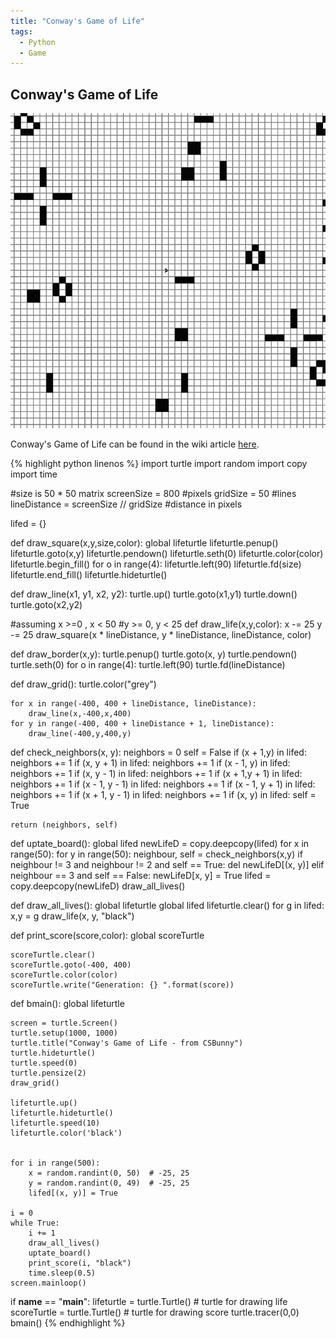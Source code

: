 ```yaml
---
title: "Conway's Game of Life"
tags:
  - Python
  - Game
---
```


## Conway's Game of Life
![](/assets/images/gameoflife.gif)

 Conway's Game of Life can be found in the wiki article [here](https://en.wikipedia.org/wiki/Conway%27s_Game_of_Life).



{% highlight python linenos %}
import turtle
import random
import copy
import time


#size is 50 * 50 matrix
screenSize = 800 #pixels
gridSize = 50 #lines
lineDistance = screenSize // gridSize #distance in pixels

lifed = {}

def draw_square(x,y,size,color):
    global lifeturtle
    lifeturtle.penup()
    lifeturtle.goto(x,y)
    lifeturtle.pendown()
    lifeturtle.seth(0)
    lifeturtle.color(color)
    lifeturtle.begin_fill()
    for o in range(4):
        lifeturtle.left(90)
        lifeturtle.fd(size)
    lifeturtle.end_fill()
    lifeturtle.hideturtle()


def draw_line(x1, y1, x2, y2):
    turtle.up()
    turtle.goto(x1,y1)
    turtle.down()
    turtle.goto(x2,y2)


#assuming x >=0 , x < 50
#y >= 0, y < 25
def draw_life(x,y,color):
    x -= 25
    y -= 25
    draw_square(x * lineDistance, y * lineDistance, lineDistance, color)

def draw_border(x,y):
    turtle.penup()
    turtle.goto(x, y)
    turtle.pendown()
    turtle.seth(0)
    for o in range(4):
        turtle.left(90)
        turtle.fd(lineDistance)

def draw_grid():
    turtle.color("grey")

    for x in range(-400, 400 + lineDistance, lineDistance):
        draw_line(x,-400,x,400)
    for y in range(-400, 400 + lineDistance + 1, lineDistance):
        draw_line(-400,y,400,y)


def check_neighbors(x, y):
    neighbors = 0
    self = False
    if (x + 1,y) in lifed:
        neighbors += 1
    if (x, y + 1) in lifed:
        neighbors  += 1
    if (x - 1, y) in lifed:
        neighbors += 1
    if (x, y - 1) in lifed:
        neighbors += 1
    if (x + 1,y + 1) in lifed:
        neighbors += 1
    if (x - 1, y - 1) in lifed:
        neighbors  += 1
    if (x - 1, y + 1) in lifed:
        neighbors += 1
    if (x + 1, y - 1) in lifed:
        neighbors += 1
    if (x, y) in lifed:
        self = True

    return (neighbors, self)


def uptate_board():
    global lifed
    newLifeD = copy.deepcopy(lifed)
    for x in range(50):
        for y in range(50):
            neighbour, self = check_neighbors(x,y)
            if neighbour != 3 and neighbour != 2 and self == True:
                del newLifeD[(x, y)]
            elif neighbour == 3 and self == False:
                newLifeD[x, y] = True
    lifed = copy.deepcopy(newLifeD)
    draw_all_lives()

def draw_all_lives():
    global lifeturtle
    global lifed
    lifeturtle.clear()
    for g in lifed:
        x,y = g
        draw_life(x, y, "black")

def print_score(score,color):
    global scoreTurtle

    scoreTurtle.clear()
    scoreTurtle.goto(-400, 400)
    scoreTurtle.color(color)
    scoreTurtle.write("Generation: {} ".format(score))

def bmain():
    global lifeturtle

    screen = turtle.Screen()
    turtle.setup(1000, 1000)
    turtle.title("Conway's Game of Life - from CSBunny")
    turtle.hideturtle()
    turtle.speed(0)
    turtle.pensize(2)
    draw_grid()

    lifeturtle.up()
    lifeturtle.hideturtle()
    lifeturtle.speed(10)
    lifeturtle.color('black')


    for i in range(500):
        x = random.randint(0, 50)  # -25, 25
        y = random.randint(0, 49)  # -25, 25
        lifed[(x, y)] = True

    i = 0
    while True:
        i += 1
        draw_all_lives()
        uptate_board()
        print_score(i, "black")
        time.sleep(0.5)
    screen.mainloop()

if __name__ == "__main__":
    lifeturtle  = turtle.Turtle()  # turtle for drawing life
    scoreTurtle = turtle.Turtle()  # turtle for drawing score
    turtle.tracer(0,0)
    bmain()
{% endhighlight %}
